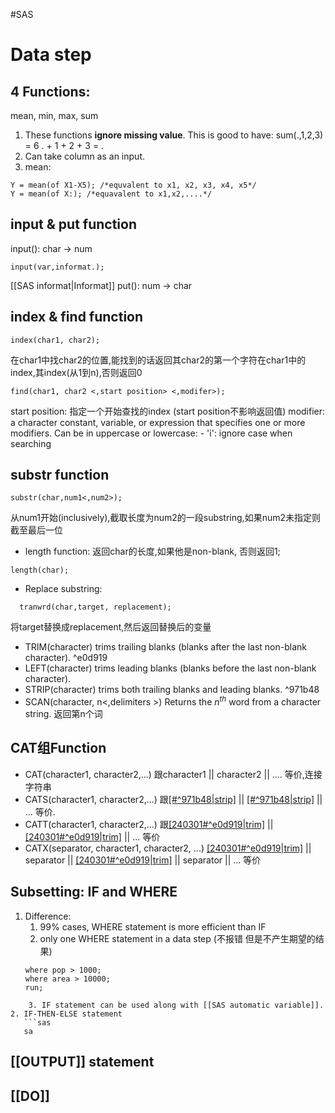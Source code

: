 #SAS 
# Data step
## 4 Functions:
mean, min, max, sum
1. These functions **ignore missing value**. This is good to have:
	sum(.,1,2,3) = 6
	. + 1 + 2 + 3 = .
2. Can take column as an input.
3. mean:
```sas
Y = mean(of X1-X5); /*equvalent to x1, x2, x3, x4, x5*/
Y = mean(of X:); /*equavalent to x1,x2,....*/
```
## input & put function
input(): char -> num
```sas
input(var,informat.);
```
[[SAS informat|Informat]]
put(): num -> char

## index & find function
```sas
index(char1, char2);
```
在char1中找char2的位置,能找到的话返回其char2的第一个字符在char1中的index,其index(从1到n),否则返回0

```sas
find(char1, char2 <,start position> <,modifer>);
```
start position: 指定一个开始查找的index (start position不影响返回值)
modifier: a character constant, variable, or expression that specifies one or more modifiers. Can be in uppercase or lowercase:
	- 'i': ignore case when searching

## substr function
```sas
substr(char,num1<,num2>);
```
从num1开始(inclusively),截取长度为num2的一段substring,如果num2未指定则截至最后一位

- length function: 返回char的长度,如果他是non-blank, 否则返回1;
```sas
length(char);
```
- Replace substring: 
```sas
  tranwrd(char,target, replacement);
```
  将target替换成replacement,然后返回替换后的变量
- TRIM(character) trims trailing blanks (blanks after the last non-blank character). ^e0d919
- LEFT(character) trims leading blanks (blanks before the last non-blank character).
- STRIP(character) trims both trailing blanks and leading blanks. ^971b48
- SCAN(character, n<,delimiters >) Returns the $n^{th}$ word from a character string. 返回第n个词

## CAT组Function
- CAT(character1, character2,...) 
  跟character1 || character2 || .... 等价,连接字符串
- CATS(character1, character2,...) 
  跟[[#^971b48|strip]](character1) || [[#^971b48|strip]](character2) || ... 等价.
- CATT(character1, character2,...)
  跟[[240301#^e0d919|trim]](character1) || [[240301#^e0d919|trim]](character2) || ... 等价
- CATX(separator, character1, character2, ...)
  [[240301#^e0d919|trim]](character1) || separator || [[240301#^e0d919|trim]](character2) || separator || ... 等价

## Subsetting: IF and WHERE
1. Difference:
	1. 99% cases, WHERE statement is more efficient than IF
	2. only one WHERE statement in a data step (不报错 但是不产生期望的结果)
	```sas
	where pop > 1000;
	where area > 10000;
	run;
```
	3. IF statement can be used along with [[SAS automatic variable]].
2. IF-THEN-ELSE statement
   ```sas
   sa
```

## [[OUTPUT]] statement

## [[DO]] 